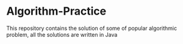 # Algorithm-Practice
This repository contains the solution of some of popular algorithmic problem, all the solutions are written in Java
